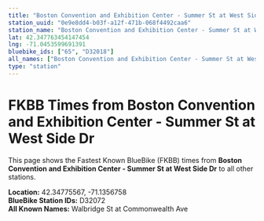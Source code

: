 ```yaml
---
title: "Boston Convention and Exhibition Center - Summer St at West Side Dr"
station_uuid: "0e9e8dd4-b03f-a12f-471b-068f4492caa6"
station_name: "Boston Convention and Exhibition Center - Summer St at West Side Dr"
lat: 42.347763454147454
lng: -71.0453599691391
bluebike_ids: ["65", "D32018"]
all_names: ["Boston Convention and Exhibition Center - Summer St at West Side Dr"]
type: "station"
---
```


# FKBB Times from Boston Convention and Exhibition Center - Summer St at West Side Dr

This page shows the Fastest Known BlueBike (FKBB) times from **Boston Convention and Exhibition Center - Summer St at West Side Dr** to all other stations.

**Location:** 42.34775567, -71.1356758  
**BlueBike Station IDs:** D32072  
**All Known Names:** Walbridge St at Commonwealth Ave

